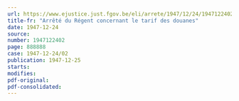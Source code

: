 ```yaml
---
url: https://www.ejustice.just.fgov.be/eli/arrete/1947/12/24/1947122402/justel
title-fr: "Arrêté du Régent concernant le tarif des douanes"
date: 1947-12-24
source:
number: 1947122402
page: 888888
case: 1947-12-24/02
publication: 1947-12-25
starts:
modifies:
pdf-original:
pdf-consolidated:
---
```


